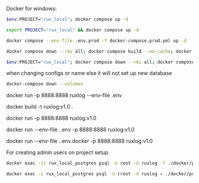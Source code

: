 Docker for windows:

```bash
$env:PROJECT="rux_local"; docker compose up -d
```

```bash
export PROJECT="rux_local" && docker compose up -d
```

```bash
docker compose --env-file .env.prod -f docker-compose.prod.yml up -d
```

```bash
docker compose down --rmi all; docker compose build --no-cache; docker compose up -d
```

```bash
$env:PROJECT="rux_local"; docker compose down --rmi all; docker compose build --no-cache; docker compose up -d
```

when changing configs or name else it will not set up new database

```bash
docker-compose down --volumes
```

docker run -p 8888:8888 ruxlog --env-file .env

docker build -t ruxlog:v1.0 .

docker run -p 8888:8888 ruxlog:v1.0

docker run --env-file .\.env -p 8888:8888 ruxlog:v1.0

docker run --env-file .\.env.docker -p 8888:8888 ruxlog:v1.0

For creating admin users on project setup

```bash
docker exec -it rux_local_postgres psql -U root -d ruxlog -f ./docker/postgres/admin_users.sql
```

```bash
docker exec -i rux_local_postgres psql -U rroot -d ruxlog < ./docker/postgres/admin_users.sql
```

